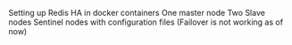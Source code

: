 Setting up Redis HA in docker containers
  One master node
  Two Slave nodes
  Sentinel nodes with configuration files
  (Failover is not working as of now)
